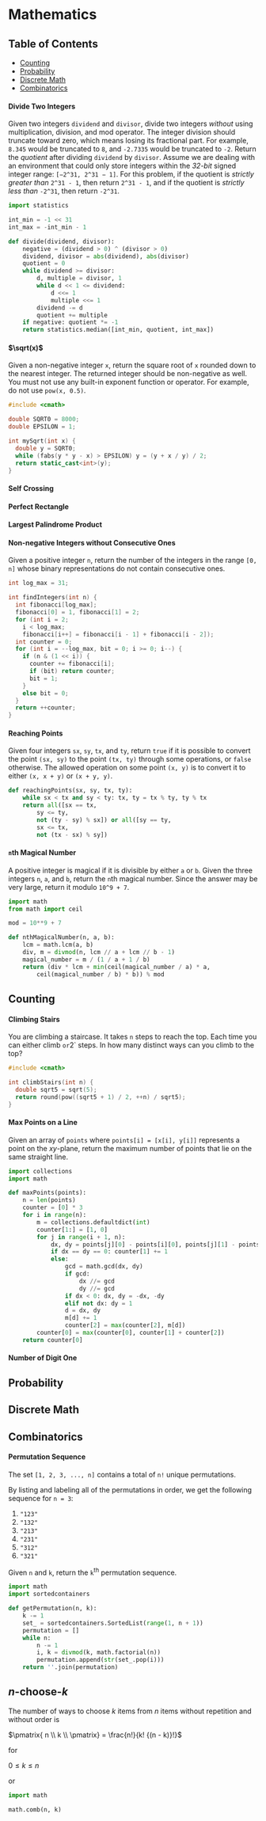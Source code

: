 # Mathematics

## Table of Contents

- [Counting](#counting)
- [Probability](#probability)
- [Discrete Math](#discrete-math)
- [Combinatorics](#combinatorics)

#### Divide Two Integers

Given two integers `dividend` and `divisor`, divide two integers *without* using multiplication, division, and mod operator. The integer division should truncate toward zero, which means losing its fractional part. For example, `8.345` would be truncated to `8`, and `-2.7335` would be truncated to `-2`. Return the *quotient* after dividing `dividend` by `divisor`. Assume we are dealing with an environment that could only store integers within the *32-bit* signed integer range: `[−2^31, 2^31 − 1]`. For this problem, if the quotient is *strictly greater than* `2^31 - 1`, then return `2^31 - 1`, and if the quotient is *strictly less than* `-2^31`, then return `-2^31`.

```python
import statistics

int_min = -1 << 31
int_max = -int_min - 1

def divide(dividend, divisor):
    negative = (dividend > 0) ^ (divisor > 0)
    dividend, divisor = abs(dividend), abs(divisor)
    quotient = 0
    while dividend >= divisor:
        d, multiple = divisor, 1
        while d << 1 <= dividend:
            d <<= 1
            multiple <<= 1
        dividend -= d
        quotient += multiple
    if negative: quotient *= -1
    return statistics.median([int_min, quotient, int_max])

```

#### $\sqrt(x)$

Given a non-negative integer `x`, return the square root of `x` rounded down to the nearest integer. The returned integer should be non-negative as well. You must not use any built-in exponent function or operator. For example, do not use `pow(x, 0.5)`.

```cpp
#include <cmath>

double SQRT0 = 8000;
double EPSILON = 1;

int mySqrt(int x) {
  double y = SQRT0;
  while (fabs(y * y - x) > EPSILON) y = (y + x / y) / 2;
  return static_cast<int>(y);
}

```

#### Self Crossing

#### Perfect Rectangle

#### Largest Palindrome Product

#### Non-negative Integers without Consecutive Ones

Given a positive integer `n`, return the number of the integers in the range `[0, n]` whose binary representations do not contain consecutive ones.

```cpp
int log_max = 31;

int findIntegers(int n) {
  int fibonacci[log_max];
  fibonacci[0] = 1, fibonacci[1] = 2;
  for (int i = 2;
    i < log_max;
    fibonacci[i++] = fibonacci[i - 1] + fibonacci[i - 2]);
  int counter = 0;
  for (int i = --log_max, bit = 0; i >= 0; i--) {
    if (n & (1 << i)) {
      counter += fibonacci[i];
      if (bit) return counter;
      bit = 1;
    }
    else bit = 0;
  }
  return ++counter;
}
```

#### Reaching Points

Given four integers `sx`, `sy`, `tx`, and `ty`, return `true` if it is possible to convert the point `(sx, sy)` to the point `(tx, ty)` through some operations, or `false` otherwise. The allowed operation on some point `(x, y)` is to convert it to either `(x, x + y)` or `(x + y, y)`.

```python
def reachingPoints(sx, sy, tx, ty):
    while sx < tx and sy < ty: tx, ty = tx % ty, ty % tx
    return all([sx == tx,
        sy <= ty,
        not (ty - sy) % sx]) or all([sy == ty,
        sx <= tx,
        not (tx - sx) % sy])

```

#### `n`th Magical Number

A positive integer is magical if it is divisible by either `a` or `b`. Given the three integers `n`, `a`, and `b`, return the `n`th magical number. Since the answer may be very large, return it modulo `10^9 + 7`.

```python
import math
from math import ceil

mod = 10**9 + 7

def nthMagicalNumber(n, a, b):
    lcm = math.lcm(a, b)
    div, m = divmod(n, lcm // a + lcm // b - 1)
    magical_number = m / (1 / a + 1 / b)
    return (div * lcm + min(ceil(magical_number / a) * a,
        ceil(magical_number / b) * b)) % mod

```

## Counting

#### Climbing Stairs

You are climbing a staircase. It takes `n` steps to reach the top. Each time you can either climb ` or `2` steps. In how many distinct ways can you climb to the top?

```cpp
#include <cmath>

int climbStairs(int n) {
  double sqrt5 = sqrt(5);
  return round(pow((sqrt5 + 1) / 2, ++n) / sqrt5);
}

```

#### Max Points on a Line

Given an array of `points` where `points[i] = [x[i], y[i]]` represents a point on the *xy*-plane, return the maximum number of points that lie on the same straight line.

```python
import collections
import math

def maxPoints(points):
    n = len(points)
    counter = [0] * 3
    for i in range(n):
        m = collections.defaultdict(int)
        counter[1:] = [1, 0]
        for j in range(i + 1, n):
            dx, dy = points[j][0] - points[i][0], points[j][1] - points[i][1]
            if dx == dy == 0: counter[1] += 1
            else:
                gcd = math.gcd(dx, dy)
                if gcd:
                    dx //= gcd
                    dy //= gcd
                if dx < 0: dx, dy = -dx, -dy
                elif not dx: dy = 1
                d = dx, dy
                m[d] += 1
                counter[2] = max(counter[2], m[d])
        counter[0] = max(counter[0], counter[1] + counter[2])
    return counter[0]

```

#### Number of Digit One

## Probability

## Discrete Math

## Combinatorics

#### Permutation Sequence

The set `[1, 2, 3, ..., n]` contains a total of `n!` unique permutations.

By listing and labeling all of the permutations in order, we get the following sequence for `n = 3`:

1. `"123"`
1. `"132"`
1. `"213"`
1. `"231"`
1. `"312"`
1. `"321"`

Given `n` and `k`, return the `k`<sup>th</sup> permutation sequence.

```python
import math
import sortedcontainers

def getPermutation(n, k):
    k -= 1
    set_ = sortedcontainers.SortedList(range(1, n + 1))
    permutation = []
    while n:
        n -= 1
        i, k = divmod(k, math.factorial(n))
        permutation.append(str(set_.pop(i)))
    return ''.join(permutation)

```

## *n*-choose-*k*

The number of ways to choose $k$ items from $n$ items without repetition and without order is

$\pmatrix{
    n \\
    k \\
\pmatrix} = \frac{n!}{k! {(n - k)}!}$

for

$0 \leq k \leq n$

or

```python
import math

math.comb(n, k)

```
